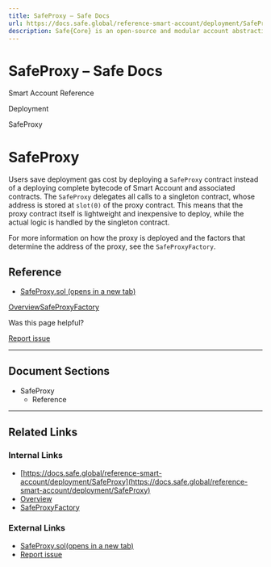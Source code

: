 ```yaml
---
title: SafeProxy – Safe Docs
url: https://docs.safe.global/reference-smart-account/deployment/SafeProxy
description: Safe{Core} is an open-source and modular account abstraction stack. Learn about its features and how to use it.
---
```


# SafeProxy – Safe Docs

Smart Account Reference

Deployment

SafeProxy

# SafeProxy

Users save deployment gas cost by deploying a `SafeProxy` contract instead of a deploying complete bytecode of Smart Account and associated contracts. The `SafeProxy` delegates all calls to a singleton contract, whose address is stored at `slot(0)` of the proxy contract. This means that the proxy contract itself is lightweight and inexpensive to deploy, while the actual logic is handled by the singleton contract.

For more information on how the proxy is deployed and the factors that determine the address of the proxy, see the `SafeProxyFactory`.

## Reference

- [SafeProxy.sol (opens in a new tab)](https://github.com/safe-global/safe-smart-account/blob/release/v1.4.1/contracts/proxies/SafeProxy.sol)

[Overview](/reference-smart-account/overview "Overview")[SafeProxyFactory](/reference-smart-account/deployment/SafeProxyFactory "SafeProxyFactory")

Was this page helpful?

[Report issue](https://github.com/safe-global/safe-docs/issues/new?assignees=&labels=nextra-feedback&projects=&template=nextra-feedback.yml&title=%5BFeedback%5D+)

---

## Document Sections

- SafeProxy
  - Reference

---

## Related Links

### Internal Links

- [https://docs.safe.global/reference-smart-account/deployment/SafeProxy](https://docs.safe.global/reference-smart-account/deployment/SafeProxy)
- [Overview](https://docs.safe.global/reference-smart-account/overview)
- [SafeProxyFactory](https://docs.safe.global/reference-smart-account/deployment/SafeProxyFactory)

### External Links

- [SafeProxy.sol(opens in a new tab)](https://github.com/safe-global/safe-smart-account/blob/release/v1.4.1/contracts/proxies/SafeProxy.sol)
- [Report issue](https://github.com/safe-global/safe-docs/issues/new?assignees=&labels=nextra-feedback&projects=&template=nextra-feedback.yml&title=%5BFeedback%5D+)
